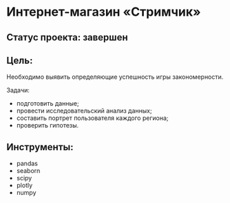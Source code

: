 # Интернет-магазин «Стримчик»
## Cтатус проекта: завершен
## Цель:
Необходимо выявить определяющие успешность игры закономерности.

Задачи:

- подготовить данные;
- провести исследовательский анализ данных;
- составить портрет пользователя каждого региона;
- проверить гипотезы.

## Инструменты:
- pandas 
- seaborn 
- scipy 
- plotly
- numpy 
